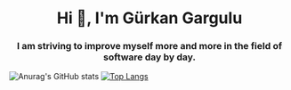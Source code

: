 <h1 align="center">Hi 👋, I'm Gürkan Gargulu</h1>
<h3 align="center">I am striving to improve myself more and more in the field of software day by day.</h3>




![Anurag's GitHub stats](https://github-readme-stats.vercel.app/api?username=Grkangrgl&show_icons=true&theme=radical)
[![Top Langs](https://github-readme-stats.vercel.app/api/top-langs/?username=Grkangrgl&layout=compact)](https://github.com/Grkangrgl/github-readme-stats)

